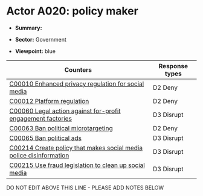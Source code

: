 # Actor A020: policy maker

* **Summary:** 

* **Sector:** Government

* **Viewpoint:** blue


| Counters | Response types |
| -------- | -------------- |
| [C00010 Enhanced privacy regulation for social media](../counters/C00010.md) | D2 Deny |
| [C00012 Platform regulation](../counters/C00012.md) | D2 Deny |
| [C00060 Legal action against for-profit engagement factories](../counters/C00060.md) | D3 Disrupt |
| [C00063 Ban political microtargeting](../counters/C00063.md) | D2 Deny |
| [C00065 Ban political ads](../counters/C00065.md) | D3 Disrupt |
| [C00214 Create policy that makes social media police disinformation](../counters/C00214.md) | D3 Disrupt |
| [C00215 Use fraud legislation to clean up social media](../counters/C00215.md) | D3 Disrupt |


DO NOT EDIT ABOVE THIS LINE - PLEASE ADD NOTES BELOW